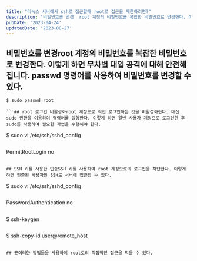 ```yaml
---
title: "리눅스 서버에서 ssh로 접근할때 root로 접근을 제한하려면?"
description: "비밀번호를 변경  root 계정의 비밀번호를 복잡한 비밀번호로 변경한다. 이렇게 하면 무차별 대입 공격에 대해 안전해집니다. passwd 명령어를 사용하여 비밀번호를 변경할 수 있다.  $ sudo passwd root    root 로그인 비활성화  root 계정으로 직접 로그인하는..."
pubDate: '2023-04-24'
updatedDate: '2023-08-27'
---
```


## 비밀번호를 변경root 계정의 비밀번호를 복잡한 비밀번호로 변경한다. 이렇게 하면 무차별 대입 공격에 대해 안전해집니다. passwd 명령어를 사용하여 비밀번호를 변경할 수 있다.

```
$ sudo passwd root

```## root 로그인 비활성화root 계정으로 직접 로그인하는 것을 비활성화한다. 대신 sudo 권한을 이용하여 명령어를 실행한다. 이렇게 하면 일반 사용자 계정으로 로그인한 후 sudo를 사용하여 필요한 작업을 수행해야 한다.
```
$ sudo vi /etc/ssh/sshd_config

```위 명령어로 sshd_config 파일을 열어 다음과 같은 설정을 추가한다.
```
PermitRootLogin no

```이제 root계정으로 ssh로그인이 불가능해진다.

## SSH 키를 사용한 인증SSH 키를 사용하여 root 계정으로의 로그인을 차단한다. 이렇게 하면 인증된 사용자만 SSH로 서버에 접근할 수 있다.

```
$ sudo vi /etc/ssh/sshd_config

```위 명령어로 sshd_config 파일을 열어 다음과 같은 설정을 추가한다.
```
PasswordAuthentication no

```이제 비밀번호 인증을 차단하고 SSH 키를 사용하여 로그인합니다. 다음과 같이 명령어를 입력하여 키를 생성한다.
```
$ ssh-keygen

```그리고 키를 원격 서버의 ~/.ssh/authorized_keys 파일에 복사한다.
```
$ ssh-copy-id user@remote_host

```위 예시에서 user는 원격 서버에 접근할 수 있는 사용자 이름을 나타낸다. 이제 해당 사용자로 SSH로 서버에 접속할 때만 root 계정으로의 로그인이 가능하다.

## 끗이러한 방법들을 사용하여 root로의 직접적인 접근을 막을 수 있다.